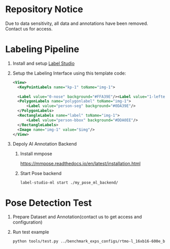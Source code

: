 # Repository Notice
Due to data sensitivity, all data and annotations have been removed. Contact us for access.

# Labeling Pipeline
1. Install and setup [Label Studio](https://github.com/HumanSignal/label-studio)

2. Setup the Labeling Interface using this template code:

   ```xml
   <View>
     <KeyPointLabels name="kp-1" toName="img-1">
         
     <Label value="0-nose" background="#FFA39E"/><Label value="1-lefteye" background="#D4380D"/><Label value="2-righteye" background="#FFC069"/><Label value="3-leftear" background="#AD8B00"/><Label value="4-rightear" background="#D3F261"/><Label value="5-leftshoulder" background="#389E0D"/><Label value="6-rightshoulder" background="#5CDBD3"/><Label value="7-leftelbow" background="#096DD9"/><Label value="8-rightelbow" background="#ADC6FF"/><Label value="9-leftwrist" background="#F759AB"/><Label value="10-rightwrist" background="#FFA39E"/><Label value="11-lefthip" background="#D4380D"/><Label value="12-righthip" background="#FFC069"/><Label value="13-leftknee" background="#AD8B00"/><Label value="14-rightknee" background="#D3F261"/><Label value="15-leftankle" background="#389E0D"/><Label value="16-rightankle" background="#5CDBD3"/></KeyPointLabels>
     <PolygonLabels name="polygonlabel" toName="img-1">
         <Label value="person-seg" background="#0DA39E"/>
     </PolygonLabels>
     <RectangleLabels name="label" toName="img-1">
         <Label value="person-bbox" background="#DDA0EE"/>
     </RectangleLabels>
     <Image name="img-1" value="$img"/>
   </View>
   ```

3. Depoly AI Annotation Backend

   1. Install mmpose

      https://mmpose.readthedocs.io/en/latest/installation.html

   2. Start Pose backend

      `label-studio-ml start ./my_pose_ml_backend/`

# Pose Detection Test

1. Prepare Dataset and Annotation(contact us to get access and configuration)

2. Run test example

   ````bash
   python tools/test.py ../benchmark_exps_configs/rtmo-l_16xb16-600e_babyview_coco-640x640.py https://download.openmmlab.com/mmpose/v1/projects/rtmo/rtmo-l_16xb16-600e_coco-640x640-516a421f_20231211.pth
   ````

   

